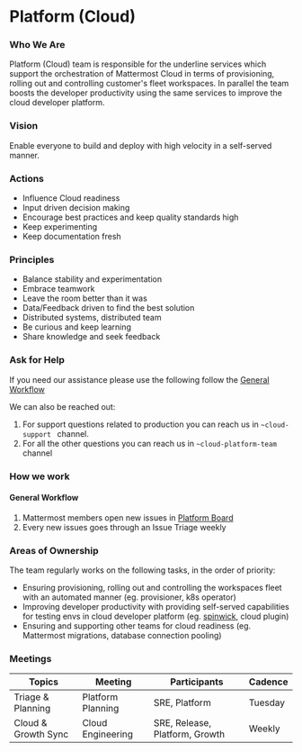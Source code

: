 # Platform (Cloud)

### Who We Are
Platform (Cloud) team is responsible for the underline services which support the orchestration of Mattermost Cloud in terms of provisioning, rolling out and controlling customer's fleet workspaces. In parallel the team boosts the developer productivity using the same services to improve the cloud developer platform.

### Vision
Enable everyone to build and deploy with high velocity in a self-served manner.

### Actions
- Influence Cloud readiness
- Input driven decision making
- Encourage best practices and keep quality standards high
- Keep experimenting
- Keep documentation fresh

### Principles
- Balance stability and experimentation
- Embrace teamwork
- Leave the room better than it was
- Data/Feedback driven to find the best solution
- Distributed systems, distributed team
- Be curious and keep learning
- Share knowledge and seek feedback

### Ask for Help

If you need our assistance please use the following follow the [General Workflow](#general-workflow)

We can also be reached out:
1. For support questions related to production you can reach us in   `~cloud-support ` channel.
2. For all the other questions you can reach us in `~cloud-platform-team` channel

### How we work

#### General Workflow
1. Mattermost members open new issues in [Platform Board](https://mattermost.atlassian.net/jira/software/c/projects/MM/boards/46)
2. Every new issues goes through an Issue Triage weekly

### Areas of Ownership
The team regularly works on the following tasks, in the order of priority:
- Ensuring provisioning, rolling out and controlling the workspaces fleet with an automated manner (eg. provisioner, k8s operator)
- Improving developer productivity with providing self-served capabilities for testing envs in cloud developer platform (eg. [spinwick](https://handbook.mattermost.com/company/about-mattermost/list-of-terms#spinwick), cloud plugin)
- Ensuring and supporting other teams for cloud readiness (eg. Mattermost migrations, database connection pooling)

### Meetings

| Topics                             | Meeting                    | Participants                    | Cadence |
|------------------------------------|----------------------------|---------------------------------|---------|
| Triage & Planning                  | Platform Planning          | SRE, Platform                   | Tuesday |
| Cloud & Growth Sync                | Cloud Engineering          | SRE, Release, Platform, Growth  | Weekly  |

